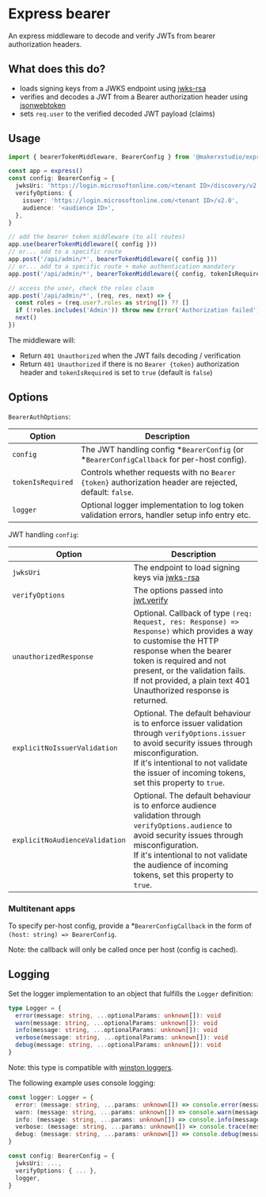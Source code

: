 # Express bearer

An express middleware to decode and verify JWTs from bearer authorization headers.

## What does this do?

- loads signing keys from a JWKS endpoint using [jwks-rsa](https://github.com/auth0/node-jwks-rsa#readme)
- verifies and decodes a JWT from a Bearer authorization header using [jsonwebtoken](https://github.com/auth0/node-jsonwebtoken#jwtverifytoken-secretorpublickey-options-callback)
- sets `req.user` to the verified decoded JWT payload (claims)

## Usage

```ts
import { bearerTokenMiddleware, BearerConfig } from '@makerxstudio/express-bearer'

const app = express()
const config: BearerConfig = {
  jwksUri: 'https://login.microsoftonline.com/<tenant ID>/discovery/v2.0/keys',
  verifyOptions: {
    issuer: 'https://login.microsoftonline.com/<tenant ID>/v2.0',
    audience: '<audience ID>',
  },
}

// add the bearer token middleware (to all routes)
app.use(bearerTokenMiddleware({ config }))
// or... add to a specific route
app.post('/api/admin/*', bearerTokenMiddleware({ config }))
// or... add to a specific route + make authentication mandatory
app.post('/api/admin/*', bearerTokenMiddleware({ config, tokenIsRequired: true }))

// access the user, check the roles claim
app.post('/api/admin/*', (req, res, next) => {
  const roles = (req.user?.roles as string[]) ?? []
  if (!roles.includes('Admin')) throw new Error('Authorization failed')
  next()
})
```

The middleware will:

- Return `401 Unauthorized` when the JWT fails decoding / verification
- Return `401 Unauthorized` if there is no `Bearer {token}` authorization header and `tokenIsRequired` is set to `true` (default is `false`)

## Options

`BearerAuthOptions`:

| Option            | Description                                                                                             |
| ----------------- | ------------------------------------------------------------------------------------------------------- |
| `config`          | The JWT handling config \*`BearerConfig` (or \*`BearerConfigCallback` for per-host config).             |
| `tokenIsRequired` | Controls whether requests with no `Bearer {token}` authorization header are rejected, default: `false`. |
| `logger`          | Optional logger implementation to log token validation errors, handler setup info entry etc.            |

JWT handling `config`:

| Option                         | Description                                                                                                                                                                                                                                                                     |
| ------------------------------ | ------------------------------------------------------------------------------------------------------------------------------------------------------------------------------------------------------------------------------------------------------------------------------- |
| `jwksUri`                      | The endpoint to load signing keys via [jwks-rsa](https://github.com/auth0/node-jwks-rsa#readme)                                                                                                                                                                                 |
| `verifyOptions`                | The options passed into [jwt.verify](https://github.com/auth0/node-jsonwebtoken#jwtverifytoken-secretorpublickey-options-callback)                                                                                                                                              |
| `unauthorizedResponse`         | Optional. Callback of type `(req: Request, res: Response) => Response)` which provides a way to customise the HTTP response when the bearer token is required and not present, or the validation fails.<br>If not provided, a plain text 401 Unauthorized response is returned. |
| `explicitNoIssuerValidation`   | Optional. The default behaviour is to enforce issuer validation through `verifyOptions.issuer` to avoid security issues through misconfiguration.<br>If it's intentional to not validate the issuer of incoming tokens, set this property to `true`.                            |
| `explicitNoAudienceValidation` | Optional. The default behaviour is to enforce audience validation through `verifyOptions.audience` to avoid security issues through misconfiguration.<br>If it's intentional to not validate the audience of incoming tokens, set this property to `true`.                      |

### Multitenant apps

To specify per-host config, provide a \*`BearerConfigCallback` in the form of `(host: string) => BearerConfig`.

Note: the callback will only be called once per host (config is cached).

## Logging

Set the logger implementation to an object that fulfills the `Logger` definition:

```ts
type Logger = {
  error(message: string, ...optionalParams: unknown[]): void
  warn(message: string, ...optionalParams: unknown[]): void
  info(message: string, ...optionalParams: unknown[]): void
  verbose(message: string, ...optionalParams: unknown[]): void
  debug(message: string, ...optionalParams: unknown[]): void
}
```

Note: this type is compatible with [winston loggers](https://github.com/winstonjs/winston).

The following example uses console logging:

```ts
const logger: Logger = {
  error: (message: string, ...params: unknown[]) => console.error(message, ...params),
  warn: (message: string, ...params: unknown[]) => console.warn(message, ...params),
  info: (message: string, ...params: unknown[]) => console.info(message, ...params),
  verbose: (message: string, ...params: unknown[]) => console.trace(message, ...params),
  debug: (message: string, ...params: unknown[]) => console.debug(message, ...params),
}

const config: BearerConfig = {
  jwksUri: ...,
  verifyOptions: { ... },
  logger,
}
```
